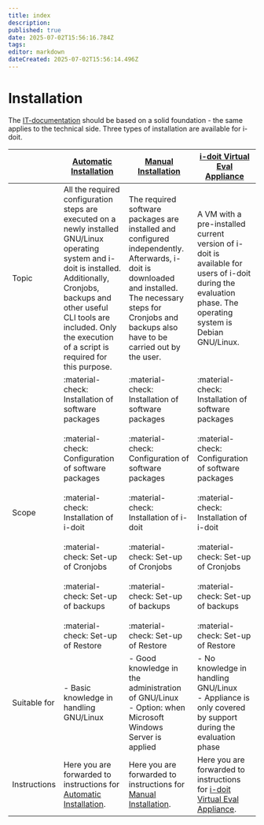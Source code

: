 ```yaml
---
title: index
description: 
published: true
date: 2025-07-02T15:56:16.784Z
tags: 
editor: markdown
dateCreated: 2025-07-02T15:56:14.496Z
---
```


# Installation

The [IT-documentation](../glossary.md) should be based on a solid foundation - the same applies to the technical side. Three types of installation are available for i-doit.

|     | [Automatic Installation](automatic-installation.md) | [Manual Installation](manual-installation/index.md) | [i-doit Virtual Eval Appliance](i-doit-virtual-eval-appliance/index.md) |
| --- | --- | --- | --- |
| Topic | All the required configuration steps are executed on a newly installed GNU/Linux operating system and i-doit is installed. Additionally, Cronjobs, backups and other useful CLI tools are included. Only the execution of a script is required for this purpose. | The required software packages are installed and configured independently. Afterwards, i-doit is downloaded and installed. The necessary steps for Cronjobs and backups also have to be carried out by the user. | A VM with a pre-installed current version of i-doit is available for users of i-doit during the evaluation phase. The operating system is Debian GNU/Linux. |
| Scope | :material-check: Installation of software packages<br><br>:material-check: Configuration of software packages<br><br>:material-check: Installation of i-doit<br><br>:material-check: Set-up of Cronjobs<br><br>:material-check: Set-up of backups<br><br>:material-check: Set-up of Restore | :material-check: Installation of software packages<br><br>:material-check: Configuration of software packages<br><br>:material-check: Installation of i-doit<br><br>:material-check: Set-up of Cronjobs<br><br>:material-check: Set-up of backups<br><br>:material-check: Set-up of Restore | :material-check: Installation of software packages<br><br>:material-check: Configuration of software packages<br><br>:material-check: Installation of i-doit<br><br>:material-check: Set-up of Cronjobs<br><br>:material-check: Set-up of backups<br><br>:material-check: Set-up of Restore |
| Suitable for | - Basic knowledge in handling GNU/Linux | - Good knowledge in the administration of GNU/Linux<br>- Option: when Microsoft Windows Server is applied | - No knowledge in handling GNU/Linux<br>- Appliance is only covered by support during the evaluation phase |
| Instructions | Here you are forwarded to instructions for [Automatic Installation](automatic-installation.md). | Here you are forwarded to instructions for [Manual Installation](manual-installation/index.md). | Here you are forwarded to instructions for [i-doit Virtual Eval Appliance](i-doit-virtual-eval-appliance/index.md). |
